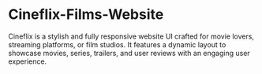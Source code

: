 # Cineflix-Films-Website
Cineflix is a stylish and fully responsive website UI crafted for movie lovers, streaming platforms, or film studios. It features a dynamic layout to showcase movies, series, trailers, and user reviews with an engaging user experience.
